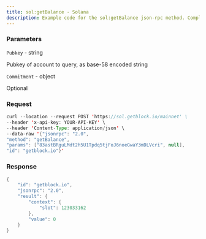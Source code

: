 ```yaml
---
title: sol:getBalance - Solana
description: Example code for the sol:getBalance json-rpc method. Сomplete guide on how to use sol:getBalance json-rpc in GetBlock.io Web3 documentation.
---
```


### Parameters


`Pubkey` - string

Pubkey of account to query, as base-58 encoded string

`Commitment` - object

Optional

### Request

``` java
curl --location --request POST 'https://sol.getblock.io/mainnet' \ 
--header 'x-api-key: YOUR-API-KEY' \ 
--header 'Content-Type: application/json' \ 
--data-raw '{"jsonrpc": "2.0",
"method": "getBalance",
"params": ["83astBRguLMdt2h5U1Tpdq5tjFoJ6noeGwaY3mDLVcri", null],
"id": "getblock.io"}'
```

###  Response

``` java
{
    "id": "getblock.io",
    "jsonrpc": "2.0",
    "result": {
        "context": {
            "slot": 123033162
        },
        "value": 0
    }
}
```

